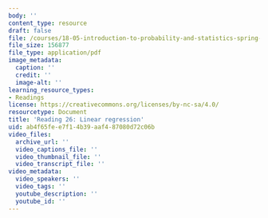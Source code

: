 ```yaml
---
body: ''
content_type: resource
draft: false
file: /courses/18-05-introduction-to-probability-and-statistics-spring-2022/mit18_05_s22_class26-prep.pdf
file_size: 156877
file_type: application/pdf
image_metadata:
  caption: ''
  credit: ''
  image-alt: ''
learning_resource_types:
- Readings
license: https://creativecommons.org/licenses/by-nc-sa/4.0/
resourcetype: Document
title: 'Reading 26: Linear regression'
uid: ab4f65fe-e7f1-4b39-aaf4-87080d72c06b
video_files:
  archive_url: ''
  video_captions_file: ''
  video_thumbnail_file: ''
  video_transcript_file: ''
video_metadata:
  video_speakers: ''
  video_tags: ''
  youtube_description: ''
  youtube_id: ''
---
```

